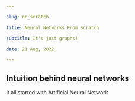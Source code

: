 ```yaml
---

slug: nn_scratch

title: Neural Networks From Scratch

subtitle: It's just graphs!

date: 21 Aug, 2022

---
```

## Intuition behind  neural networks

It all started with Artificial Neural Network